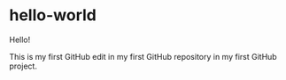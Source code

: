 # hello-world

Hello!

This is my first GitHub edit in my first GitHub repository in my first GitHub project.

